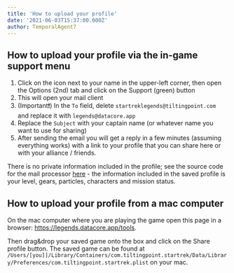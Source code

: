 ```yaml
---
title: 'How to upload your profile'
date: '2021-06-03T15:37:00.000Z'
author: TemporalAgent7
---
```


## How to upload your profile via the in-game support menu

1. Click on the icon next to your name in the upper-left corner, then open the Options (2nd) tab and click on the Support (green) button
2. This will open your mail client
3. (Important❗) In the `To` field, delete `startreklegends@tiltingpoint.com` and replace it with `legends@datacore.app`
4. Replace the `Subject` with your captain name (or whatever name you want to use for sharing)
5. After sending the email you will get a reply in a few minutes (assuming everything works) with a link to your profile that you can share here or with your alliance / friends.

There is no private information included in the profile; see the source code for the mail processor [here](https://github.com/TemporalAgent7/legends-mailbot) - the information included in the saved profile is your level, gears, particles, characters and mission status.

## How to upload your profile from a mac computer

On the mac computer where you are playing the game open this page in a browser: https://legends.datacore.app/tools.

Then drag&drop your saved game onto the box and click on the Share profile button. The saved game can be found at `/Users/[you]]/Library/Containers/com.tiltingpoint.startrek/Data/Library/Preferences/com.tiltingpoint.startrek.plist` on your mac.